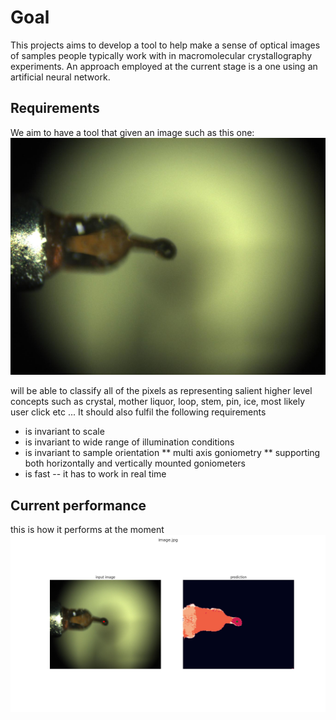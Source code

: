 # Goal
This projects aims to develop a tool to help make a sense of optical images of samples people typically work with in macromolecular crystallography experiments. An approach employed at the current stage is a one using an artificial neural network.

## Requirements
We aim to have a tool that given an image such as this one:
![Example input](https://github.com/MartinSavko/murko/blob/main/image.jpg)

will be able to classify all of the pixels as representing salient higher level concepts such as crystal, mother liquor, loop, stem, pin, ice, most likely user click etc ... It should also fulfil the following requirements

* is invariant to scale
* is invariant to wide range of illumination conditions
* is invariant to sample orientation 
** multi axis goniometry
** supporting both horizontally and vertically mounted goniometers
* is fast -- it has to work in real time

## Current performance
this is how it performs at the moment
![Result](https://github.com/MartinSavko/murko/blob/main/image_default_model_img_size_256x320_comparison.png)

